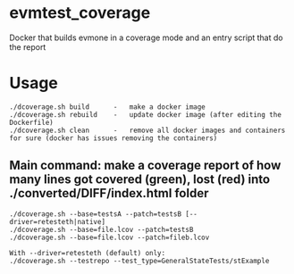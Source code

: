 # evmtest_coverage
Docker that builds evmone in a coverage mode and an entry script that do the report

# Usage
```
./dcoverage.sh build      -   make a docker image
./dcoverage.sh rebuild    -   update docker image (after editing the Dockerfile)
./dcoverage.sh clean      -   remove all docker images and containers for sure (docker has issues removing the containers)
```

## Main command: make a coverage report of how many lines got covered (green), lost (red) into ./converted/DIFF/index.html folder
```
./dcoverage.sh --base=testsA --patch=testsB [--driver=retesteth|native]
./dcoverage.sh --base=file.lcov --patch=testsB
./dcoverage.sh --base=file.lcov --patch=fileb.lcov

With --driver=retesteth (default) only:
./dcoverage.sh --testrepo --test_type=GeneralStateTests/stExample

```
